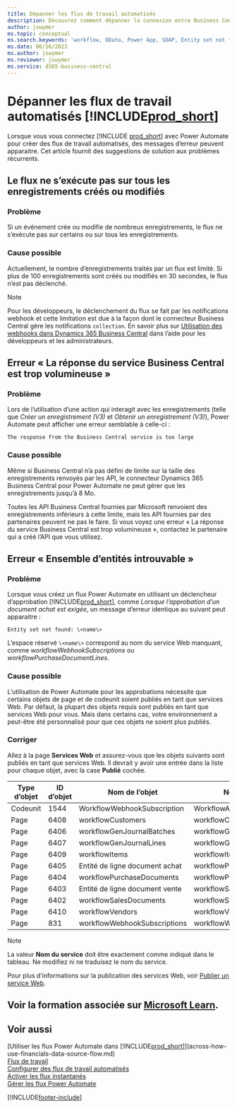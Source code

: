 ```yaml
---
title: Dépanner les flux de travail automatisés
description: Découvrez comment dépanner la connexion entre Business Central et Power Automate lorsque vous créez un flux de travail automatisé.
author: jswymer
ms.topic: conceptual
ms.search.keywords: 'workflow, OData, Power App, SOAP, Entity set not found, workflowWebhookSubscriptions, Power Automate,'
ms.date: 06/16/2023
ms.author: jswymer
ms.reviewer: jswymer
ms.service: d365-business-central
---
```


# <a name="troubleshoot-your--automated-workflows" />Dépanner les flux de travail automatisés [!INCLUDE[prod_short](includes/prod_short.md)]

Lorsque vous vous connectez [!INCLUDE [prod_short](includes/prod_short.md)] avec Power Automate pour créer des flux de travail automatisés, des messages d’erreur peuvent apparaitre. Cet article fournit des suggestions de solution aux problèmes récurrents.

## <a name="flow-doesnt-run-on-all-records-created-or-changed" />Le flux ne s’exécute pas sur tous les enregistrements créés ou modifiés

### <a name="problem" />Problème

Si un événement crée ou modifie de nombreux enregistrements, le flux ne s’exécute pas sur certains ou sur tous les enregistrements.

### <a name="possible-cause" />Cause possible

Actuellement, le nombre d’enregistrements traités par un flux est limité. Si plus de 100 enregistrements sont créés ou modifiés en 30 secondes, le flux n’est pas déclenché.

> [!NOTE]
> Pour les développeurs, le déclenchement du flux se fait par les notifications webhook et cette limitation est due à la façon dont le connecteur Business Central gère les notifications `collection`. En savoir plus sur [Utilisation des webhooks dans Dynamics 365 Business Central](/dynamics365/business-central/dev-itpro/api-reference/v2.0/dynamics-subscriptions#notes-for-power-automate-flows) dans l’aide pour les développeurs et les administrateurs.

## <a name="the-response-from-the-business-central-service-is-too-large-error" />Erreur « La réponse du service Business Central est trop volumineuse »

### <a name="problem-1" />Problème

Lors de l’utilisation d’une action qui interagit avec les enregistrements (telle que *Créer un enregistrement (V3)* et *Obtenir un enregistrement (V3)*), Power Automate peut afficher une erreur semblable à celle-ci :

`The response from the Business Central service is too large`

### <a name="possible-cause-1" />Cause possible

Même si Business Central n’a pas défini de limite sur la taille des enregistrements renvoyés par les API, le connecteur Dynamics 365 Business Central pour Power Automate ne peut gérer que les enregistrements jusqu’à 8 Mo.

Toutes les API Business Central fournies par Microsoft renvoient des enregistrements inférieurs à cette limite, mais les API fournies par des partenaires peuvent ne pas le faire. Si vous voyez une erreur « La réponse du service Business Central est trop volumineuse », contactez le partenaire qui a créé l’API que vous utilisez.

## <a name="entity-set-not-found-error" />Erreur « Ensemble d’entités introuvable »

### <a name="problem-2" />Problème

Lorsque vous créez un flux Power Automate en utilisant un déclencheur d’approbation [!INCLUDE[prod_short](includes/prod_short.md)], comme *Lorsque l’approbation d’un document achat est exigée*, un message d’erreur identique au suivant peut apparaitre :

`Entity set not found: \<name\>`

L’espace réservé `\<name\>` correspond au nom du service Web manquant, comme *workflowWebhookSubscriptions* ou *workflowPurchaseDocumentLines*.

### <a name="possible-cause-2" />Cause possible

L’utilisation de Power Automate pour les approbations nécessite que certains objets de page et de codeunit soient publiés en tant que services Web. Par défaut, la plupart des objets requis sont publiés en tant que services Web pour vous. Mais dans certains cas, votre environnement a peut-être été personnalisé pour que ces objets ne soient plus publiés.

### <a name="fix" />Corriger

Allez à la page **Services Web** et assurez-vous que les objets suivants sont publiés en tant que services Web. Il devrait y avoir une entrée dans la liste pour chaque objet, avec la case **Publié** cochée.  

| Type d’objet | ID d’objet | Nom de l’objet | Nom du service |
|--|--|--|--|
| Codeunit | 1544 | WorkflowWebhookSubscription | WorkflowActionResponse |
| Page | 6408 | workflowCustomers | workflowCustomers |
| Page | 6406 | workflowGenJournalBatches | workflowGenJournalBatches |
| Page | 6407 | workflowGenJournalLines | workflowGenJournalLines |
| Page | 6409 | workflowItems | workflowItems |
| Page | 6405 | Entité de ligne document achat | workflowPurchaseDocumentLines |
| Page | 6404 | workflowPurchaseDocuments | workflowPurchaseDocuments |
| Page | 6403 | Entité de ligne document vente | workflowSalesDocumentLines |
| Page | 6402 | workflowSalesDocuments | workflowSalesDocuments |
| Page | 6410 | workflowVendors | workflowVendors |
| Page | 831 | workflowWebhookSubscriptions | workflowWebhookSubscriptions |

> [!NOTE]
> La valeur **Nom du service** doit être exactement comme indiqué dans le tableau. Ne modifiez ni ne traduisez le nom du service.

Pour plus d’informations sur la publication des services Web, voir [Publier un service Web](across-how-publish-web-service.md).

## <a name="see-related-training-at-microsoft-learn" />Voir la formation associée sur [Microsoft Learn](/learn/modules/use-power-automate/).

## <a name="see-also" />Voir aussi

[Utiliser les flux Power Automate dans [!INCLUDE[prod_short](includes/prod_short.md)]](across-how-use-financials-data-source-flow.md)  
[Flux de travail](across-workflow.md)  
[Configurer des flux de travail automatisés](/dynamics365/business-central/dev-itpro/powerplatform/automate-workflows)  
[Activer les flux instantanés](/dynamics365/business-central/dev-itpro/powerplatform/instant-flows)  
[Gérer les flux Power Automate](/dynamics365/business-central/dev-itpro/powerplatform/manage-power-automate-flows)  

[!INCLUDE[footer-include](includes/footer-banner.md)]
